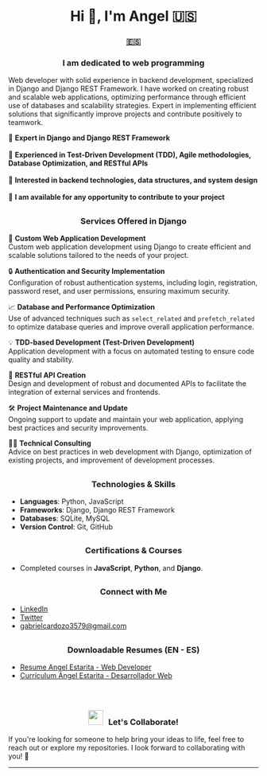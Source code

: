 ## <h1 align="center">Hi 👋, I'm Angel 🇺🇸 </h1>
<h3 align="center"><a href="https://github.com/xAd4/xAd4/blob/main/ES-README.md/"> 🇪🇸 </a></h3>
<h3 align="center">I am dedicated to web programming</h3>

Web developer with solid experience in backend development, specialized in Django and Django REST Framework. I have
worked on creating robust and scalable web applications, optimizing performance through efficient use of databases and
scalability strategies. Expert in implementing efficient solutions that significantly improve projects and contribute positively
to teamwork.

🌱 **Expert in Django and Django REST Framework**
<br/>
<br/>
🧪 **Experienced in Test-Driven Development (TDD), Agile methodologies, Database Optimization, and RESTful APIs**
<br/>
<br/>
🎯 **Interested in backend technologies, data structures, and system design**
<br/>
<br/>
🤝 **I am available for any opportunity to contribute to your project**

## <h3 align="center">Services Offered in Django</h3>

🔧 **Custom Web Application Development**  
Custom web application development using Django to create efficient and scalable solutions tailored to the needs of your project.

🔒 **Authentication and Security Implementation**  
Configuration of robust authentication systems, including login, registration, password reset, and user permissions, ensuring maximum security.

📈 **Database and Performance Optimization**  
Use of advanced techniques such as `select_related` and `prefetch_related` to optimize database queries and improve overall application performance.

💡 **TDD-based Development (Test-Driven Development)**  
Application development with a focus on automated testing to ensure code quality and stability.

📝 **RESTful API Creation**  
Design and development of robust and documented APIs to facilitate the integration of external services and frontends.

🛠️ **Project Maintenance and Update**  
Ongoing support to update and maintain your web application, applying best practices and security improvements.

👨‍💻 **Technical Consulting**  
Advice on best practices in web development with Django, optimization of existing projects, and improvement of development processes.

## <h3 align="center">Technologies & Skills</h3>
- **Languages**: Python, JavaScript
- **Frameworks**: Django, Django REST Framework
- **Databases**: SQLite, MySQL
- **Version Control**: Git, GitHub

## <h3 align="center">Certifications & Courses</h3>
- Completed courses in **JavaScript**, **Python**, and **Django**.

## <h3 align="center">Connect with Me</h3>
- [LinkedIn](https://www.linkedin.com/in/ángel-estarita-21002822a/)
- [Twitter](https://x.com/xAd4247250)
- [gabrielcardozo3579@gmail.com](https://mail.google.com/mail/u/0/#inbox?compose=GTvVlcSKhcBwMxGggmrFNkRvjKRZDcMbkprCQKKQnHpBJkkXghwvTGSjgVntDhCdrGthlHrpcHchQ) 

## <h3 align="center">Downloadable Resumes (EN - ES)</h3>
- [Resume Angel Estarita - Web Developer](https://github.com/xAd4/xAd4/blob/main/CV%20Angel%20Estarita%20-%20Web%20Developer.pdf)
- [Currículum  Ángel Estarita - Desarrollador Web](https://github.com/xAd4/xAd4/blob/main/CV%20Ángel%20Estarita%20-%20Desarrollador%20Web.pdf)

<br/>

## <h3 align="center"><img src="https://media.giphy.com/media/iY8CRBdQXODJSCERIr/giphy.gif" width="30" height="30" style="margin-right: 10px;">Let's Collaborate!</h3>
If you're looking for someone to help bring your ideas to life, feel free to reach out or explore my repositories. I look forward to collaborating with you! 🤝

<hr/>
